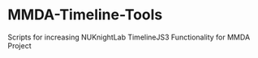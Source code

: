 # MMDA-Timeline-Tools
Scripts for increasing NUKnightLab TimelineJS3 Functionality for MMDA Project
